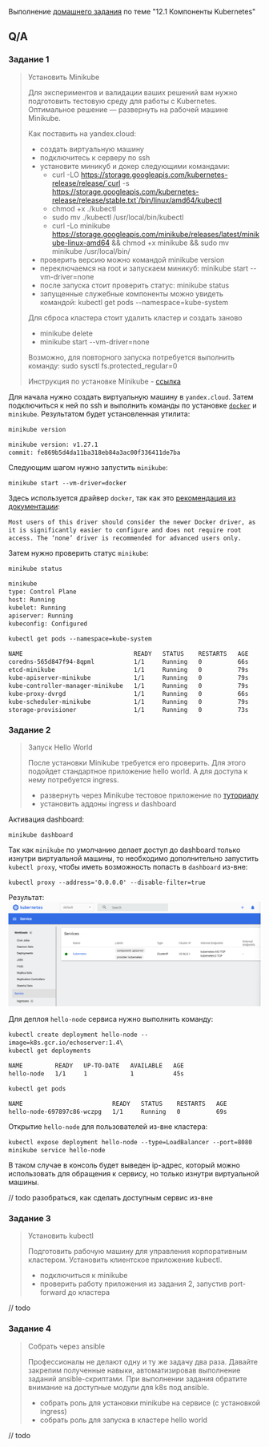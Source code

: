 Выполнение [домашнего задания](https://github.com/netology-code/devkub-homeworks/blob/main/12-kubernetes-01-intro.md)
по теме "12.1 Компоненты Kubernetes"

## Q/A

### Задание 1

> Установить Minikube
>
> Для экспериментов и валидации ваших решений вам нужно подготовить тестовую среду для работы с Kubernetes.
> Оптимальное решение — развернуть на рабочей машине Minikube.
> 
> Как поставить на yandex.cloud:
> - создать виртуальную машину
> - подключитесь к серверу по ssh
> - установите миникуб и докер следующими командами:
>     - curl -LO https://storage.googleapis.com/kubernetes-release/release/`curl -s https://storage.googleapis.com/kubernetes-release/release/stable.txt`/bin/linux/amd64/kubectl
>     - chmod +x ./kubectl
>     - sudo mv ./kubectl /usr/local/bin/kubectl
>     - curl -Lo minikube https://storage.googleapis.com/minikube/releases/latest/minikube-linux-amd64 && chmod +x minikube && sudo mv minikube /usr/local/bin/
> - проверить версию можно командой minikube version
> - переключаемся на root и запускаем миникуб: minikube start --vm-driver=none
> - после запуска стоит проверить статус: minikube status
> - запущенные служебные компоненты можно увидеть командой: kubectl get pods --namespace=kube-system
>
> Для сброса кластера стоит удалить кластер и создать заново
> - minikube delete
> - minikube start --vm-driver=none
> 
> Возможно, для повторного запуска потребуется выполнить команду: sudo sysctl fs.protected_regular=0
> 
> Инструкция по установке Minikube - [ссылка](https://kubernetes.io/ru/docs/tasks/tools/install-minikube/)

Для начала нужно создать виртуальную машину в `yandex.cloud`. Затем подключиться к ней по ssh и выполнить команды по установке [`docker`](https://docs.docker.com/engine/install/ubuntu/) и `minikube`.
Результатом будет установленная утилита:

```shell
minikube version
```

```text
minikube version: v1.27.1
commit: fe869b5d4da11ba318eb84a3ac00f336411de7ba
```

Следующим шагом нужно запустить `minikube`:

```shell
minikube start --vm-driver=docker
```

Здесь используется драйвер `docker`, так как это [рекомендация из документации](https://minikube.sigs.k8s.io/docs/drivers/none/):

```text
Most users of this driver should consider the newer Docker driver, as it is significantly easier to configure and does not require root access. The ‘none’ driver is recommended for advanced users only.
```

Затем нужно проверить статус `minikube`:

```shell
minikube status
```

```text
minikube
type: Control Plane
host: Running
kubelet: Running
apiserver: Running
kubeconfig: Configured
```

```shell
kubectl get pods --namespace=kube-system
```

```text
NAME                               READY   STATUS    RESTARTS   AGE
coredns-565d847f94-8qpml           1/1     Running   0          66s
etcd-minikube                      1/1     Running   0          79s
kube-apiserver-minikube            1/1     Running   0          79s
kube-controller-manager-minikube   1/1     Running   0          79s
kube-proxy-dvrgd                   1/1     Running   0          66s
kube-scheduler-minikube            1/1     Running   0          79s
storage-provisioner                1/1     Running   0          73s
```

### Задание 2

> Запуск Hello World
> 
> После установки Minikube требуется его проверить. Для этого подойдет стандартное приложение hello world. А для доступа к нему потребуется ingress.
>
> - развернуть через Minikube тестовое приложение по [туториалу](https://kubernetes.io/ru/docs/tutorials/hello-minikube/#%D1%81%D0%BE%D0%B7%D0%B4%D0%B0%D0%BD%D0%B8%D0%B5-%D0%BA%D0%BB%D0%B0%D1%81%D1%82%D0%B5%D1%80%D0%B0-minikube)
> - установить аддоны ingress и dashboard

Активация dashboard:

```shell
minikube dashboard
```

Так как `minikube` по умолчанию делает доступ до dashboard только изнутри виртуальной машины,
то необходимо дополнительно запустить `kubectl proxy`, чтобы иметь возможность попасть в `dashboard` из-вне:

```shell
kubectl proxy --address='0.0.0.0' --disable-filter=true
```

Результат:
![k8s_dashboard](./img/k8s_dashboard.png)

Для деплоя `hello-node` сервиса нужно выполнить команду:

```shell
kubectl create deployment hello-node --image=k8s.gcr.io/echoserver:1.4\
kubectl get deployments
```

```text
NAME         READY   UP-TO-DATE   AVAILABLE   AGE
hello-node   1/1     1            1           45s
```

```shell
kubectl get pods
```

```text
NAME                         READY   STATUS    RESTARTS   AGE
hello-node-697897c86-wczpg   1/1     Running   0          69s
```

Открытие `hello-node` для пользователей из-вне кластера:

```shell
kubectl expose deployment hello-node --type=LoadBalancer --port=8080
minikube service hello-node
```

В таком случае в консоль будет выведен ip-адрес, который можно использовать для обращения к сервису,
но только изнутри виртуальной машины.

// todo разобраться, как сделать доступным сервис из-вне

### Задание 3

> Установить kubectl
>
> Подготовить рабочую машину для управления корпоративным кластером. Установить клиентское приложение kubectl.
> - подключиться к minikube
> - проверить работу приложения из задания 2, запустив port-forward до кластера

// todo

### Задание 4

> Собрать через ansible
> 
> Профессионалы не делают одну и ту же задачу два раза. Давайте закрепим полученные навыки, автоматизировав выполнение заданий  ansible-скриптами.
> При выполнении задания обратите внимание на доступные модули для k8s под ansible.
> - собрать роль для установки minikube на сервисе (с установкой ingress)
> - собрать роль для запуска в кластере hello world

// todo
